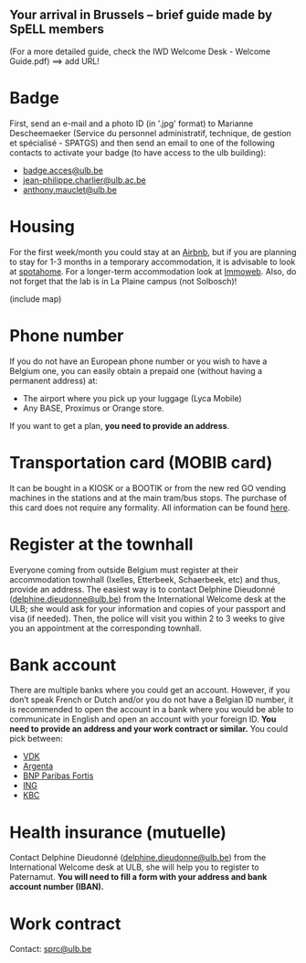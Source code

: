 ## Your arrival in Brussels –  brief guide made by SpELL members

(For a more detailed guide, check the IWD Welcome Desk - Welcome Guide.pdf)
==> add URL!

# Badge

First, send an e-mail and a photo ID (in '.jpg' format) to Marianne Descheemaeker (Service du personnel administratif, technique, de gestion et spécialisé - SPATGS) and then send an email to one of the following contacts to activate your badge (to have access to the ulb building):
-	badge.acces@ulb.be
-	jean-philippe.charlier@ulb.ac.be
-	anthony.mauclet@ulb.be

# Housing 

For the first week/month you could stay at an [Airbnb](https://www.airbnb.com/), but if you are planning to stay for 1-3 months in a temporary accommodation, it is advisable to look at [spotahome](https://www.spotahome.com/). 
For a longer-term accommodation look at [Immoweb](https://www.immoweb.be/en). 
Also, do not forget that the lab is in La Plaine campus (not Solbosch)!

(include map)

# Phone number

If you do not have an European phone number or you wish to have a Belgium one, you can easily obtain a prepaid one (without having a permanent address) at:

-	The airport where you pick up your luggage (Lyca Mobile)
-	Any BASE, Proximus or Orange store. 

If you want to get a plan, **you need to provide an address**. 

# Transportation card (MOBIB card)

It can be bought in a KIOSK or a BOOTIK or from the new red GO vending machines in the stations and at the main tram/bus stops. The purchase of this card does not require any formality. All information can be found [here](https://www.stib-mivb.be/article.html?_guid=d02c7fb6-3e9c-3810-248e-eec4ee5ebc8c&l=en).

# Register at the townhall

Everyone coming from outside Belgium must register at their accommodation townhall (Ixelles, Etterbeek, Schaerbeek, etc) and thus, provide an address. The easiest way is to contact Delphine Dieudonné (delphine.dieudonne@ulb.be) from the International Welcome desk at the ULB; she would ask for your information and copies of your passport and visa (if needed). Then, the police will visit you within 2 to 3 weeks to give you an appointment at the corresponding townhall.

# Bank account

There are multiple banks where you could get an account. However, if you don’t speak French or Dutch and/or you do not have a Belgian ID number, it is recommended to open the account in a bank where you would be able to communicate in English and open an account with your foreign ID. **You need to provide an address and your work contract or similar.** You could pick between:

- [VDK]()
- [Argenta]()
-	[BNP Paribas Fortis](https://www.bnpparibasfortis.be/en/Customer-flow/Expats-enrolment?axes4=expa)
-	[ING](https://www.ing.be/en/retail/daily-banking/expats/expat-to-belgium)
-	[KBC](https://www.kbcbrussels.be/retail/en/processes/payments/currrent-account-expats/open-current-account-expat.html)

# Health insurance (__mutuelle__)

Contact Delphine Dieudonné (delphine.dieudonne@ulb.be) from the International Welcome desk at ULB, she will help you to register to Paternamut. **You will need to fill a form with your address and bank account number (IBAN).**

# Work contract

Contact: sprc@ulb.be







